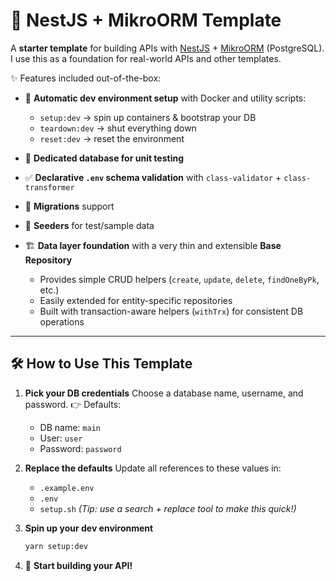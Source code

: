 # 🚀 NestJS + MikroORM Template

A **starter template** for building APIs with [NestJS](https://nestjs.com/) + [MikroORM](https://mikro-orm.io/) (PostgreSQL).
I use this as a foundation for real-world APIs and other templates.

✨ Features included out-of-the-box:

- 🐳 **Automatic dev environment setup** with Docker and utility scripts:
  - `setup:dev` → spin up containers & bootstrap your DB
  - `teardown:dev` → shut everything down
  - `reset:dev` → reset the environment

- 🧪 **Dedicated database for unit testing**

- ✅ **Declarative `.env` schema validation** with `class-validator` + `class-transformer`

- 📜 **Migrations** support

- 🌱 **Seeders** for test/sample data

- 🏗️ **Data layer foundation** with a very thin and extensible **Base Repository**
  - Provides simple CRUD helpers (`create`, `update`, `delete`, `findOneByPk`, etc.)
  - Easily extended for entity-specific repositories
  - Built with transaction-aware helpers (`withTrx`) for consistent DB operations

---

## 🛠️ How to Use This Template

1. **Pick your DB credentials**
   Choose a database name, username, and password.
   👉 Defaults:
   - DB name: `main`
   - User: `user`
   - Password: `password`

2. **Replace the defaults**
   Update all references to these values in:
   - `.example.env`
   - `.env`
   - `setup.sh`
     _(Tip: use a search + replace tool to make this quick!)_

3. **Spin up your dev environment**

   ```bash
   yarn setup:dev
   ```

4. 🎉 **Start building your API!**
